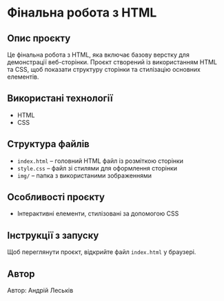 # Фінальна робота з HTML

## Опис проєкту
Це фінальна робота з HTML, яка включає базову верстку для демонстрації веб-сторінки. 
Проєкт створений із використанням HTML та CSS, щоб показати структуру сторінки та стилізацію основних елементів.

## Використані технології
- HTML
- CSS

## Структура файлів
- `index.html` – головний HTML файл із розміткою сторінки
- `style.css` – файл зі стилями для оформлення сторінки
- `img/` – папка з використаними зображеннями

## Особливості проєкту
- Інтерактивні елементи, стилізовані за допомогою CSS

## Інструкції з запуску
Щоб переглянути проєкт, відкрийте файл `index.html` у браузері.

## Автор
Автор: Андрій Леськів